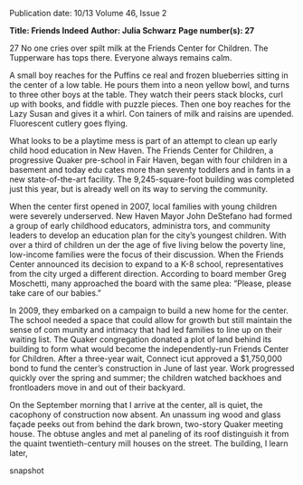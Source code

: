 Publication date: 10/13
Volume 46, Issue 2

**Title: Friends Indeed**
**Author: Julia Schwarz**
**Page number(s): 27**

27
No one cries over spilt milk at the Friends 
Center for Children. The Tupperware has 
tops there. Everyone always remains calm.

A small boy reaches for the Puffins ce­
real and frozen blueberries sitting in the 
center of a low table. He pours them into a 
neon yellow bowl, and turns to three other 
boys at the table. They watch their peers 
stack blocks, curl up with books, and fiddle 
with puzzle pieces. Then one boy reaches 
for the Lazy Susan and gives it a whirl. Con­
tainers of milk and raisins are upended. 
Fluorescent cutlery goes flying.

What looks to be a playtime mess is 
part of an attempt to clean up early child­
hood education in New Haven. The Friends 
Center for Children, a progressive Quaker 
pre-school in Fair Haven, began with four 
children in a basement and today edu­
cates more than seventy toddlers and in­
fants in a new state-of-the-art facility. The 
9,245-square-foot building was completed 
just this year, but is already well on its way 
to serving the community.

When the center first opened in 2007, 
local families with young children were 
severely underserved. New Haven Mayor 
John DeStefano had formed a group of 
early childhood educators, administra­
tors, and community leaders to develop 
an education plan for the city’s youngest 
children. With over a third of children un­
der the age of five living below the poverty 
line, low-income families were the focus of 
their discussion. When the Friends Center 
announced its decision to expand to a K-8 
school, representatives from the city urged 
a different direction. According to board 
member Greg Moschetti, many approached 
the board with the same plea: “Please, 
please take care of our babies.”

In 2009, they embarked on a campaign 
to build a new home for the center. The 
school needed a space that could allow for 
growth but still maintain the sense of com­
munity and intimacy that had led families 
to line up on their waiting list. The Quaker 
congregation donated a plot of land behind 
its building to form what would become 
the independently-run Friends Center for 
Children. After a three-year wait, Connect­
icut approved a $1,750,000 bond to fund 
the center’s construction in June of last 
year. Work progressed quickly over the 
spring and summer; the children watched 
backhoes and frontloaders move in and out 
of their backyard. 

On the September morning that I arrive 
at the center, all is quiet, the cacophony 
of construction now absent. An unassum­
ing wood and glass façade peeks out from 
behind the dark brown, two-story Quaker 
meeting house. The obtuse angles and met­
al paneling of its roof distinguish it from 
the quaint twentieth-century mill houses 
on the street. The building, I learn later, 

snapshot